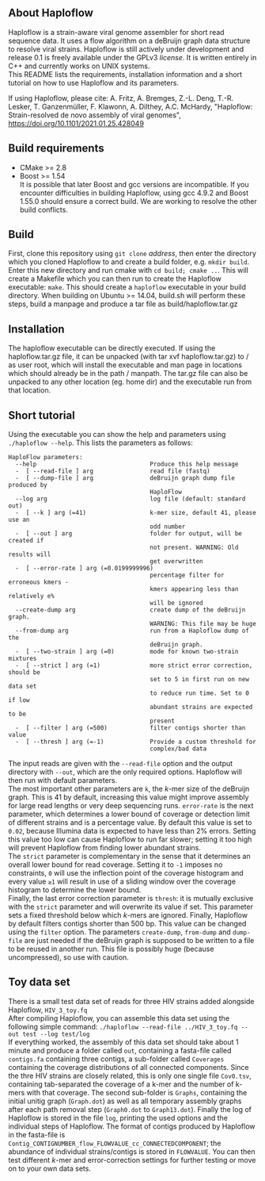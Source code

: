 ## About Haploflow
Haploflow is a strain-aware viral genome assembler for short read sequence data. 
It uses a flow algorithm on a deBruijn graph data structure to resolve viral strains. Haploflow is still actively under development and release 0.1 is freely available under the 
GPLv3 _license_. It is written entirely in C++ and currently works on UNIX systems.\
This README lists the requirements, installation information and a short tutorial on how to use Haploflow and its parameters. 

If using Haploflow, please cite:
A. Fritz, A. Bremges, Z.-L. Deng, T.-R. Lesker, T. Ganzenmüller, F. Klawonn, A. Dilthey, A.C. McHardy, "Haploflow: Strain-resolved de novo assembly of viral genomes", https://doi.org/10.1101/2021.01.25.428049

## Build requirements
 - CMake >= 2.8
 - Boost >= 1.54  
It is possible that later Boost and gcc versions are incompatible. If you encounter difficulties in building Haploflow, using gcc 4.9.2 and Boost 1.55.0 should ensure a correct build. We are working to resolve the other build conflicts. 
 
## Build
First, clone this repository using `git clone` _address_, then enter the directory which you cloned Haploflow to and create a build folder,
e.g. `mkdir build`. Enter this new directory and run cmake with `cd build; cmake ..`. This will create a Makefile which you can then run
to create the Haploflow executable: `make`. This should create a `haploflow` executable in your build directory.
When building on Ubuntu >= 14.04, build.sh will perform these steps, build a manpage and produce a tar file as build/haploflow.tar.gz

## Installation
The haploflow executable can be directly executed. If using the haploflow.tar.gz file, it can be unpacked (with tar xvf haploflow.tar.gz) 
to / as user root, which will install the executable and man page in locations which should already be in the path / manpath. The tar.gz 
file can also be unpacked to any other location (eg. home dir) and the executable run from that location.


## Short tutorial
Using the executable you can show the help and parameters using `./haploflow --help`. This lists the parameters as follows:
~~~~
HaploFlow parameters:
  --help                                Produce this help message
  -  [ --read-file ] arg                read file (fastq)
  -  [ --dump-file ] arg                deBruijn graph dump file produced by 
                                        HaploFlow
  --log arg                             log file (default: standard out)
  -  [ --k ] arg (=41)                  k-mer size, default 41, please use an 
                                        odd number
  -  [ --out ] arg                      folder for output, will be created if 
                                        not present. WARNING: Old results will 
                                        get overwritten
  -  [ --error-rate ] arg (=0.0199999996)
                                        percentage filter for erroneous kmers -
                                        kmers appearing less than relatively e%
                                        will be ignored
  --create-dump arg                     create dump of the deBruijn graph. 
                                        WARNING: This file may be huge
  --from-dump arg                       run from a Haploflow dump of the 
                                        deBruijn graph.
  -  [ --two-strain ] arg (=0)          mode for known two-strain mixtures
  -  [ --strict ] arg (=1)              more strict error correction, should be
                                        set to 5 in first run on new data set 
                                        to reduce run time. Set to 0 if low 
                                        abundant strains are expected to be 
                                        present
  -  [ --filter ] arg (=500)            filter contigs shorter than value
  -  [ --thresh ] arg (=-1)             Provide a custom threshold for 
                                        complex/bad data 
~~~~

The input reads are given with the `--read-file` option and the output directory with `--out`, which are the only required options. 
Haploflow will then run with default parameters.\
The most important other parameters are `k`, the *k*-mer size of the deBruijn graph. This is 41 by default, increasing this value might
improve assembly for large read lengths or very deep sequencing runs.
`error-rate` is the next parameter, which determines a lower bound of coverage or detection limit of different strains and 
is a percentage value. By default this value is set to `0.02`, because Illumina data is expected to have less than 2% errors. 
Setting this value too low can cause Haploflow to run far slower; setting it too high will prevent Haploflow from finding lower abundant
strains.\
The `strict` parameter is complementary in the sense that it determines an overall lower bound for read coverage. Setting it to `-1` 
imposes no constraints, `0` will use the inflection point of the coverage histogram and every value `≥1` will result in use of a sliding window over the coverage histogram to determine the lower bound.\
Finally, the last error correction parameter is `thresh`: it is mutually exclusive with the `strict` parameter and will overwrite its
value if set. This parameter sets a fixed threshold below which *k*-mers are ignored.
Finally, Haploflow by default filters contigs shorter than 500 bp. This value can be changed using the `filter` option. 
The parameters `create-dump`, `from-dump` and `dump-file` are just needed if the deBruijn graph is supposed to be written to a file to be
reused in another run. This file is possibly huge (because uncompressed), so use with caution.

## Toy data set
There is a small test data set of reads for three HIV strains added alongside Haploflow, `HIV_3_toy.fq`  
After compiling Haploflow, you can assemble this data set using the following simple command: `./haploflow --read-file ../HIV_3_toy.fq --out test --log test/log`  
If everything worked, the assembly of this data set should take about 1 minute and produce a folder called `out`, containing a fasta-file called `contigs.fa` containing three contigs, a sub-folder called `Coverages` containing the coverage distributions of all connected components. Since the thre HIV strains are closely related, this is only one single file `Cov0.tsv`, containing tab-separated the coverage of a k-mer and the number of k-mers with that coverage. The second sub-folder is `Graphs`, containing the initial unitig graph (`Graph.dot`) as well as all temporary assembly graphs after each path removal step (`Graph0.dot` to `Graph13.dot`). Finally the log of Haploflow is stored in the file `log`, printing the used options and the individual steps of Haploflow.
The format of contigs produced by Haploflow in the fasta-file is `Contig_CONTIGNUMBER_flow_FLOWVALUE_cc_CONNECTEDCOMPONENT`; the abundance of individual strains/contigs is stored in `FLOWVALUE`.
You can then test different *k*-mer and error-correction settings for further testing or move on to your own data sets.
